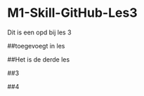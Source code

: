 # M1-Skill-GitHub-Les3
Dit is een opd bij les 3

##toegevoegt in les

##Het is de derde les

##3

##4